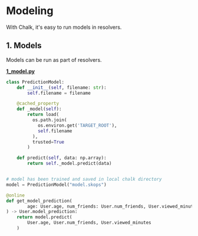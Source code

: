 # Modeling

With Chalk, it's easy to run models in resolvers.

## 1. Models

Models can be run as part of resolvers.

**[1_model.py](1_model.py)**

```python
class PredictionModel:
    def __init__(self, filename: str):
        self.filename = filename

    @cached_property
    def _model(self):
        return load(
          os.path.join(
            os.environ.get('TARGET_ROOT'),
            self.filename
          ),
          trusted=True
        )

    def predict(self, data: np.array):
        return self._model.predict(data)


# model has been trained and saved in local chalk directory
model = PredictionModel("model.skops")

@online
def get_model_prediction(
        age: User.age, num_friends: User.num_friends, User.viewed_minutes,
) -> User.model_prediction:
    return model.predict(
        User.age, User.num_friends, User.viewed_minutes
    )
```
